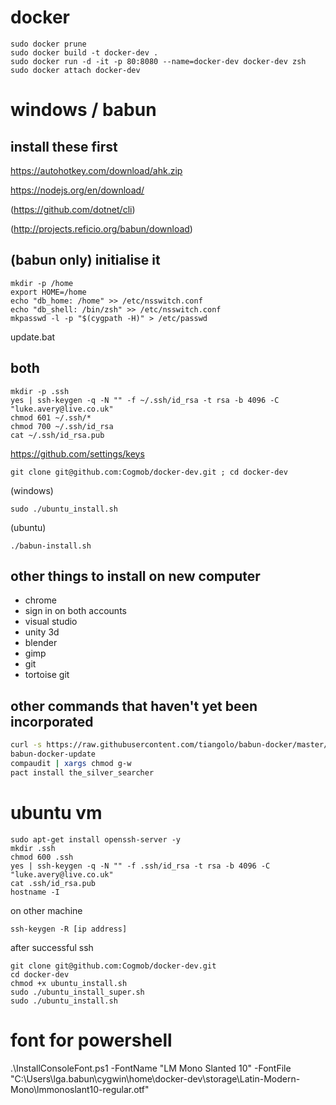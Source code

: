 # docker

    sudo docker prune
    sudo docker build -t docker-dev .
    sudo docker run -d -it -p 80:8080 --name=docker-dev docker-dev zsh
    sudo docker attach docker-dev

# windows / babun

## install these first ##

https://autohotkey.com/download/ahk.zip

https://nodejs.org/en/download/

(https://github.com/dotnet/cli)

(http://projects.reficio.org/babun/download)

## (babun only) initialise it

    mkdir -p /home
	export HOME=/home
	echo "db_home: /home" >> /etc/nsswitch.conf
	echo "db_shell: /bin/zsh" >> /etc/nsswitch.conf
	mkpasswd -l -p "$(cygpath -H)" > /etc/passwd

update.bat

## both

    mkdir -p .ssh
	yes | ssh-keygen -q -N "" -f ~/.ssh/id_rsa -t rsa -b 4096 -C "luke.avery@live.co.uk"
	chmod 601 ~/.ssh/*
    chmod 700 ~/.ssh/id_rsa
	cat ~/.ssh/id_rsa.pub

https://github.com/settings/keys

    git clone git@github.com:Cogmob/docker-dev.git ; cd docker-dev
    
(windows)    

    sudo ./ubuntu_install.sh

(ubuntu)

    ./babun-install.sh

## other things to install on new computer ##

* chrome
* sign in on both accounts
* visual studio
* unity 3d
* blender
* gimp
* git
* tortoise git

## other commands that haven't yet been incorporated

``` sh
curl -s https://raw.githubusercontent.com/tiangolo/babun-docker/master/setup.sh | source /dev/stdin
babun-docker-update
compaudit | xargs chmod g-w
pact install the_silver_searcher
```

# ubuntu vm

    sudo apt-get install openssh-server -y
    mkdir .ssh
    chmod 600 .ssh
    yes | ssh-keygen -q -N "" -f .ssh/id_rsa -t rsa -b 4096 -C "luke.avery@live.co.uk"
    cat .ssh/id_rsa.pub
    hostname -I

on other machine

    ssh-keygen -R [ip address]

after successful ssh

    git clone git@github.com:Cogmob/docker-dev.git
    cd docker-dev
    chmod +x ubuntu_install.sh
    sudo ./ubuntu_install_super.sh
    sudo ./ubuntu_install.sh

# font for powershell

.\InstallConsoleFont.ps1 -FontName "LM Mono Slanted 10" -FontFile "C:\Users\lga\.babun\cygwin\home\docker-dev\storage\Latin-Modern-Mono\lmmonoslant10-regular.otf"
